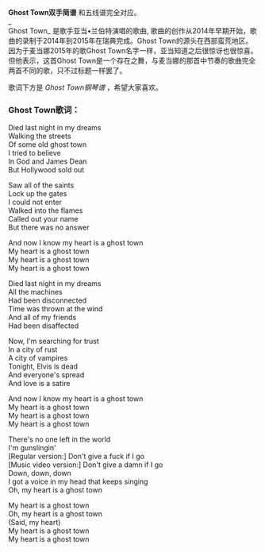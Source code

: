 

**Ghost Town双手简谱** 和五线谱完全对应。  
_  
Ghost Town_ 是歌手亚当•兰伯特演唱的歌曲, 歌曲的创作从2014年早期开始，歌曲的录制于2014年到2015年在瑞典完成。Ghost
Town的源头在西部蛮荒地区。因为于麦当娜2015年的歌Ghost Town名字一样，亚当知道之后很惊讶也很惊喜。但他表示，这首Ghost
Town是一个存在之舞，与麦当娜的那首中节奏的歌曲完全两首不同的歌，只不过标题一样罢了。  
  
歌词下方是 _Ghost Town钢琴谱_ ，希望大家喜欢。

### Ghost Town歌词：

Died last night in my dreams  
Walking the streets  
Of some old ghost town  
I tried to believe  
In God and James Dean  
But Hollywood sold out

Saw all of the saints  
Lock up the gates  
I could not enter  
Walked into the flames  
Called out your name  
But there was no answer

And now I know my heart is a ghost town  
My heart is a ghost town  
My heart is a ghost town  
My heart is a ghost town

Died last night in my dreams  
All the machines  
Had been disconnected  
Time was thrown at the wind  
And all of my friends  
Had been disaffected

Now, I'm searching for trust  
In a city of rust  
A city of vampires  
Tonight, Elvis is dead  
And everyone's spread  
And love is a satire

And now I know my heart is a ghost town  
My heart is a ghost town  
My heart is a ghost town  
My heart is a ghost town

There's no one left in the world  
I'm gunslingin'  
[Regular version:] Don't give a fuck if I go  
[Music video version:] Don't give a damn if I go  
Down, down, down  
I got a voice in my head that keeps singing  
Oh, my heart is a ghost town

My heart is a ghost town  
Oh, my heart is a ghost town  
(Said, my heart)  
My heart is a ghost town  
My heart is a ghost town

